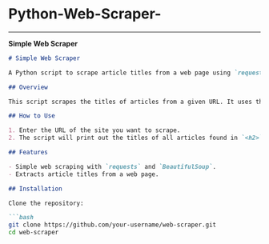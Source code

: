 # Python-Web-Scraper-


---

**Simple Web Scraper**

```markdown
# Simple Web Scraper

A Python script to scrape article titles from a web page using `requests` and `BeautifulSoup`.

## Overview

This script scrapes the titles of articles from a given URL. It uses the `requests` library to fetch the webpage and `BeautifulSoup` to parse the HTML and extract the titles of articles.

## How to Use

1. Enter the URL of the site you want to scrape.
2. The script will print out the titles of all articles found in `<h2>` tags.

## Features

- Simple web scraping with `requests` and `BeautifulSoup`.
- Extracts article titles from a web page.

## Installation

Clone the repository:

```bash
git clone https://github.com/your-username/web-scraper.git
cd web-scraper


